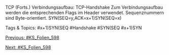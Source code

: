 TCP (Forts.)
Verbindungsaufbau: TCP-Handshake
Zum Verbindungsaufbau werden die entsprechenden Flags im Header verwendet.
Sequenznummern sind Byte-orientiert.
SYN(SEQ=y,ACK=x+1)SYN(SEQ=x)

   Tags & Topics:
   #x+1)SYN(SEQ
   #Handshake
   #SYN(SEQ
   #x+1)SYN

[Previous: #KS_Folien_598](KS_Folien_598.md)

[Next: #KS_Folien_598](KS_Folien_598.md)